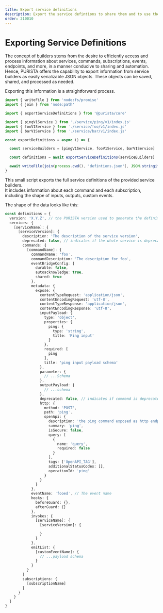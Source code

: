 ```yaml
---
title: Export service definitions
description: Export the service defintions to share them and to use them for building connectors or visualizations
order: 210010
---
```


# Exporting Service Definitions

The concept of builders stems from the desire to efficiently access and process information about services, commands, subscriptions, events, endpoints, and more, in a manner conducive to sharing and automation. Hence, PURISTA offers the capability to export information from service builders as easily serializable JSON objects. These objects can be saved, shared, and processed as needed.

Exporting this information is a straightforward process.

```typescript
import { writeFile } from 'node:fs/promise'
import { join } from 'node:path'

import { exportServiceDefinitions } from '@purista/core'

import { pingV1Service } from './service/ping/v1/index.js'
import { fooV1Service } from './service/foo/v1/index.js'
import { barV1Service } from './service/bar/v1/index.js'

const exportDefinitions = async () => {

  const serviceBuilders = [pingV1Service, fooV1Service, barV1Service]

  const definitions = await exportServiceDefinitions(serviceBuilders)

  await writeFile(join(process.cwd(), 'defintions.json'), JSON.stringify(definitions, null ,2))
}
```

This small script exports the full service definitions of the provided service builders.  
It includes information about each command and each subscription, including the shape of inputs, outputs, custom events.  

The shape of the data looks like this:

```typescript
const definitions = {
  version: 'X.Y.Z', // the PURISTA version used to generate the definition
  services: {
    [serviceName]: {
      [serviceVersion]: {
        description: 'The description of the service version',
        deprecated: false, // indicates if the whole service is deprecated
        commands: {
          [commandName]: {
            commandName: 'foo',
            commandDescription: 'The description for foo',
            eventBridgeConfig: {
              durable: false,
              autoacknowledge: true,
              shared: true
            },
            metadata: {
              expose: {
                contentTypeRequest: 'application/json',
                contentEncodingRequest: 'utf-8',
                contentTypeResponse: 'application/json',
                contentEncodingResponse: 'utf-8',
                inputPayload: {
                  type: 'object',
                  properties: {
                    ping: {
                      type: 'string',
                      title: 'Ping input'
                    }
                  },
                  required: [
                    ping
                  ],
                  title: 'ping input payload schema'
                },
                parameter: {
                  // ...Schema
                },
                outputPayload: {
                  // ...schema
                },
                deprecated: false, // indicates if command is deprecated
                http: {
                  method: 'POST',
                  path: 'ping',
                  openApi: {
                    description: 'the ping command exposed as http endpoint',
                    summary: 'ping',
                    isSecure: false,
                    query: [
                      {
                        name: 'query',
                        required: false
                      }
                    ],
                    tags: ['OpenAPI_TAG'],
                    additionalStatusCodes: [],
                    operationId: 'ping'
                  }
                }
              }
            },
            eventName: 'fooed', // The event name
            hooks: {
              beforeGuard: {},
              afterGuard: {}
            },
            invokes: {
              [serviceName]: {
                [serviceVersion]: {

                }
              }
            },
            emitList: {
              [customEventName]: {
                // ...payload schema
              }
            }
          }
        }
        subscriptions: {
          [subscriptionName]
        }
      }
    }
  }
}
```
